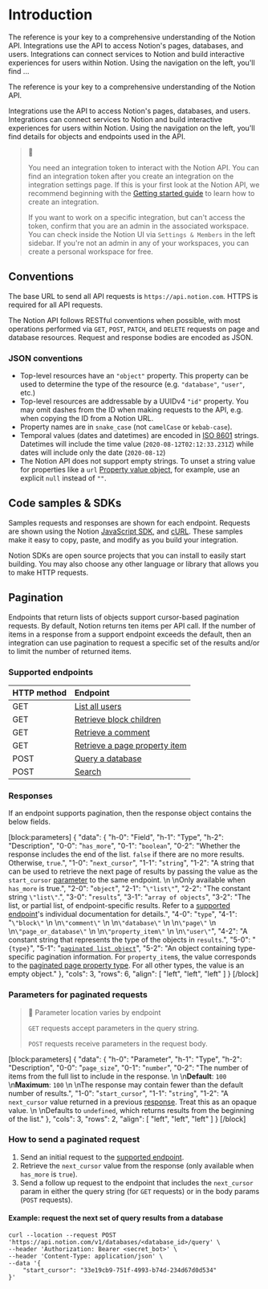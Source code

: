 # Introduction

The reference is your key to a comprehensive understanding of the Notion API. Integrations use the API to access Notion's pages, databases, and users. Integrations can connect services to Notion and build interactive experiences for users within Notion. Using the navigation on the left, you'll find ...

The reference is your key to a comprehensive understanding of the Notion API.

Integrations use the API to access Notion's pages, databases, and users. Integrations can connect services to Notion and build interactive experiences for users within Notion. Using the navigation on the left, you'll find details for objects and endpoints used in the API.

> 📘 
> 
> You need an integration token to interact with the Notion API. You can find an integration token after you create an integration on the integration settings page. If this is your first look at the Notion API, we recommend beginning with the [Getting started guide](doc:getting-started) to learn how to create an integration. 
> 
> If you want to work on a specific integration, but can't access the token, confirm that you are an admin in the associated workspace. You can check inside the Notion UI via `Settings & Members` in the left sidebar. If you're not an admin in any of your workspaces, you can create a personal workspace for free. 

## Conventions

The base URL to send all API requests is `https://api.notion.com`. HTTPS is required for all API requests.

The Notion API follows RESTful conventions when possible, with most operations performed via `GET`, `POST`, `PATCH`, and `DELETE` requests on page and database resources. Request and response bodies are encoded as JSON.

### JSON conventions

- Top-level resources have an `"object"` property. This property can be used to determine the type of the resource (e.g. `"database"`, `"user"`, etc.)
- Top-level resources are addressable by a UUIDv4 `"id"` property. You may omit dashes from the ID when making requests to the API, e.g. when copying the ID from a Notion URL.
- Property names are in `snake_case` (not `camelCase` or `kebab-case`).
- Temporal values (dates and datetimes) are encoded in [ISO 8601](https://en.wikipedia.org/wiki/ISO_8601) strings. Datetimes will include the time value (`2020-08-12T02:12:33.231Z`) while dates will include only the date (`2020-08-12`)
- The Notion API does not support empty strings. To unset a string value for properties like a `url` [Property value object](ref:property-value-object), for example, use an explicit `null` instead of `""`.

## Code samples & SDKs

Samples requests and responses are shown for each endpoint. Requests are shown using the Notion [JavaScript SDK](https://github.com/makenotion/notion-sdk-js), and [cURL](https://curl.se/). These samples make it easy to copy, paste, and modify as you build your integration. 

Notion SDKs are open source projects that you can install to easily start building. You may also choose any other language or library that allows you to make HTTP requests.

## Pagination

Endpoints that return lists of objects support cursor-based pagination requests. By default, Notion returns ten items per API call. If the number of items in a response from a support endpoint exceeds the default, then an integration can use pagination to request a specific set of the results and/or to limit the number of returned items.

### Supported endpoints

| HTTP method | Endpoint                                                                                          |
| :---------- | :------------------------------------------------------------------------------------------------ |
| GET         | [List all users](https://developers.notion.com/reference/get-users)                               |
| GET         | [Retrieve block children](https://developers.notion.com/reference/get-block-children)             |
| GET         | [Retrieve a comment](https://developers.notion.com/reference/retrieve-a-comment)                  |
| GET         | [Retrieve a page property item](https://developers.notion.com/reference/retrieve-a-page-property) |
| POST        | [Query a database](https://developers.notion.com/reference/post-database-query)                   |
| POST        | [Search](https://developers.notion.com/reference/post-search)                                     |

### Responses

If an endpoint supports pagination, then the response object contains the below fields. 

[block:parameters]
{
  "data": {
    "h-0": "Field",
    "h-1": "Type",
    "h-2": "Description",
    "0-0": "`has_more`",
    "0-1": "`boolean`",
    "0-2": "Whether the response includes the end of the list. `false` if there are no more results. Otherwise, `true`.",
    "1-0": "`next_cursor`",
    "1-1": "`string`",
    "1-2": "A string that can be used to retrieve the next page of results by passing the value as the `start_cursor` [parameter](#parameters-for-paginated-requests) to the same endpoint.  \n  \nOnly available when `has_more` is true.",
    "2-0": "`object`",
    "2-1": "`\"list\"`",
    "2-2": "The constant string `\"list\"`.",
    "3-0": "`results`",
    "3-1": "`array of objects`",
    "3-2": "The list, or partial list, of endpoint-specific results. Refer to a [supported endpoint](#supported-endpoints)'s individual documentation for details.",
    "4-0": "`type`",
    "4-1": "`\"block\"`  \n  \n`\"comment\"`  \n  \n`\"database\"`  \n  \n`\"page\"`  \n  \n`\"page_or_database\"`  \n  \n`\"property_item\"`  \n  \n`\"user\"`",
    "4-2": "A constant string that represents the type of the objects in `results`.",
    "5-0": "`{type}`",
    "5-1": "[`paginated list object`](https://developers.notion.com/reference/page-property-values#paginated-page-properties)",
    "5-2": "An object containing type-specific pagination information. For `property_item`s, the value corresponds to the [paginated page property type](https://developers.notion.com/reference/page-property-values#paginated-page-properties). For all other types, the value is an empty object."
  },
  "cols": 3,
  "rows": 6,
  "align": [
    "left",
    "left",
    "left"
  ]
}
[/block]


### Parameters for paginated requests

> 🚧 Parameter location varies by endpoint
> 
> `GET` requests accept parameters in the query string. 
> 
> `POST` requests receive parameters in the request body.

[block:parameters]
{
  "data": {
    "h-0": "Parameter",
    "h-1": "Type",
    "h-2": "Description",
    "0-0": "`page_size`",
    "0-1": "`number`",
    "0-2": "The number of items from the full list to include in the response.  \n  \n**Default**: `100`  \n**Maximum**: `100`  \n  \nThe response may contain fewer than the default number of results.",
    "1-0": "`start_cursor`",
    "1-1": "`string`",
    "1-2": "A `next_cursor` value returned in a previous [response](#responses). Treat this as an opaque value.  \n  \nDefaults to `undefined`, which returns results from the beginning of the list."
  },
  "cols": 3,
  "rows": 2,
  "align": [
    "left",
    "left",
    "left"
  ]
}
[/block]


### How to send a paginated request

1. Send an initial request to the [supported endpoint](https://dev.notion.so/Review-Pagination-documentation-e48701d7465444c7ad79237914aa47cd).
2. Retrieve the `next_cursor` value from the response (only available when `has_more` is `true`). 
3. Send a follow up request to the endpoint that includes the `next_cursor` param in either the query string (for `GET` requests) or in the body params (`POST` requests).

#### Example: request the next set of query results from a database

```curl
curl --location --request POST 'https://api.notion.com/v1/databases/<database_id>/query' \
--header 'Authorization: Bearer <secret_bot>' \
--header 'Content-Type: application/json' \
--data '{
    "start_cursor": "33e19cb9-751f-4993-b74d-234d67d0d534"
}'
```
